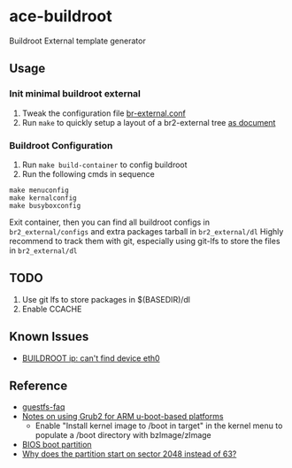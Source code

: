 # ace-buildroot
Buildroot External template generator

## Usage
### Init minimal buildroot external
1. Tweak the configuration file [br-external.conf](https://github.com/acefei/ace-buildroot/blob/master/br-external.conf)
2. Run `make` to quickly setup a layout of a br2-external tree [as document](https://buildroot.org/downloads/manual/manual.html#customize-dir-structure)

### Buildroot Configuration 
1. Run `make build-container` to config buildroot
2. Run the following cmds in sequence 
```
make menuconfig
make kernalconfig
make busyboxconfig
```
Exit container, then you can find all buildroot configs in `br2_external/configs` and extra packages tarball in `br2_external/dl`
Highly recommend to track them with git, especially using git-lfs to store the files in `br2_external/dl`

## TODO
1. Use git lfs to store packages in $(BASEDIR)/dl
2. Enable CCACHE

## Known Issues
- [BUILDROOT ip: can't find device eth0](https://stackoverflow.com/questions/33337062/buildroot-ip-cant-find-device-eth0)

## Reference 
- [guestfs-faq](http://libguestfs.org/guestfs-faq.1.html)
- [Notes on using Grub2 for ARM u-boot-based platforms](https://github.com/buildroot/buildroot/tree/master/boot/grub2)
  - Enable "Install kernel image to /boot in target" in the kernel menu to populate a /boot directory with bzImage/zImage
- [BIOS boot partition](https://en.wikipedia.org/wiki/BIOS_boot_partition)
- [Why does the partition start on sector 2048 instead of 63?](https://superuser.com/questions/352572/why-does-the-partition-start-on-sector-2048-instead-of-63)

